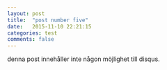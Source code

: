 ```yaml
---
layout: post
title:  "post number five"
date:   2015-11-10 22:21:15
categories: test
comments: false
---
```


denna post innehåller inte någon möjlighet till disqus.
